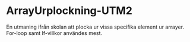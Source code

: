 # ArrayUrplockning-UTM2
En utmaning ifrån skolan att plocka ur vissa specifika element ur arrayer. For-loop samt If-villkor användes mest.

